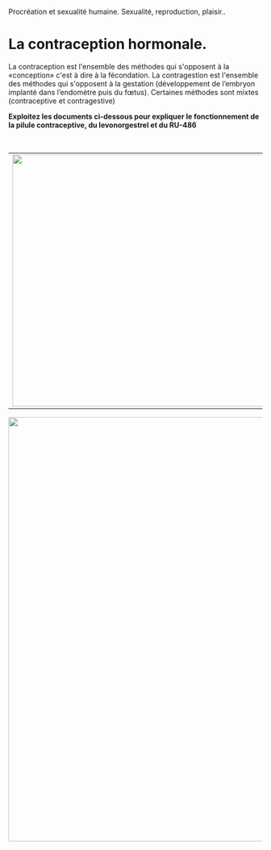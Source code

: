 <p>Procréation et sexualité humaine.      Sexualité, reproduction, plaisir..</p>

# La contraception hormonale.

La contraception est l'ensemble des méthodes qui s'opposent à la «conception» c'est à dire à la fécondation. La contragestion est l'ensemble des méthodes qui s'opposent à la gestation (développement de l’embryon implanté dans l’endomètre puis du fœtus).  Certaines méthodes sont mixtes (contraceptive et contragestive)

**Exploitez les documents  ci-dessous pour expliquer le fonctionnement de la pilule contraceptive, du levonorgestrel et du RU-486**

<p></br></p>

<div align=center>
<table>
<tr>

<td>
<a href="https://ipfs.io/ipfs/QmY3uYfVW23d3hv6Zq5Ddvj3jf6df4f6vJZGPGxD3Nc8f8"><img src ="https://ipfs.io/ipfs/QmY3uYfVW23d3hv6Zq5Ddvj3jf6df4f6vJZGPGxD3Nc8f8" width=500></a>
</td>
<td>
<a href="https://ipfs.io/ipfs/QmarmcqbJUADNADtFiwPAK3woKP7hJuXU7vibFMnj2J8Up"><img src ="https://ipfs.io/ipfs/QmarmcqbJUADNADtFiwPAK3woKP7hJuXU7vibFMnj2J8Up" width=500></a>
</td>


</tr>
</table>
</div>


<div align=center>
<a href="https://ipfs.io/ipfs/QmdsLXeF25urD6ZiJcUwNUw8fdBDzLnoJnwPxrKGCzfPv4"><img src ="https://ipfs.io/ipfs/QmdsLXeF25urD6ZiJcUwNUw8fdBDzLnoJnwPxrKGCzfPv4" width=842></a>
</div>
